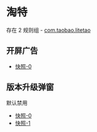 # 淘特

存在 2 规则组 - [com.taobao.litetao](/src/apps/com.taobao.litetao.ts)

## 开屏广告

- [快照-0](https://i.gkd.li/import/12774851)

## 版本升级弹窗

默认禁用

- [快照-0](https://i.gkd.li/import/12843615)
- [快照-1](https://i.gkd.li/import/12843614)
